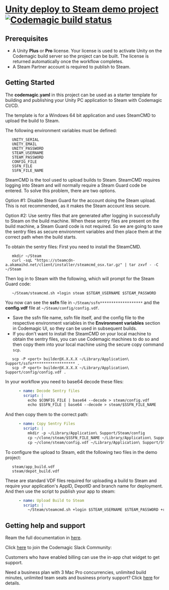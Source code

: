 # [Unity deploy to Steam demo project](https://github.com/codemagic-ci-cd/codemagic-sample-projects/tree/main/unity/unity-deploy-steam) [![Codemagic build status](https://api.codemagic.io/apps/60b8a0dd639c3e293b8bc002/unity-steam-deploy/status_badge.svg)](https://codemagic.io/apps/60b8a0dd639c3e293b8bc002/unity-steam-deploy/latest_build)

## Prerequisites

- A Unity **Plus** or **Pro** license. Your license is used to activate Unity on the Codemagic build server so the project can be built. The license is returned automatically once the workflow completes.
- A Steam Partner account is required to publish to Steam.

## Getting Started

The **codemagic.yaml** in this project can be used as a starter template for building and publishing your Unity PC application to Steam with Codemagic CI/CD.

The template is for a Windows 64 bit application and uses SteamCMD to upload the build to Steam.

The following environment variables must be defined:
```
   UNITY_SERIAL
   UNITY_EMAIL
   UNITY_PASSWORD
   STEAM_USERNAME
   STEAM_PASSWORD
   CONFIG_FILE
   SSFN_FILE
   SSFN_FILE_NAME   
```

SteamCMD is the tool used to upload builds to Steam. SteamCMD requires logging into Steam and will normally require a Steam Guard code be entered.
To solve this problem, there are two options.

Option #1: Disable Steam Guard for the account doing the Steam upload.  This is not recommended, as it makes the Steam account less secure.

Option #2: Use sentry files that are generated after logging in successfully to Steam on the build machine. When these sentry files are present on the build machine, a Steam Guard code is not required.
So we are going to save the sentry files as secure environment variables and then place them at the correct path when the build starts.

To obtain the sentry files:
First you need to install the SteamCMD.

```
   mkdir ~/Steam
   curl -sqL "https://steamcdn-a.akamaihd.net/client/installer/steamcmd_osx.tar.gz" | tar zxvf - -C ~/Steam
```

Then log in to Steam with the following, which will prompt for the Steam Guard code:
```
   ~/Steam/steamcmd.sh +login steam $STEAM_USERNAME $STEAM_PASSWORD
```
You now can see the **ssfn** file in `~/Steam/ssfn*******************` and the **config.vdf** file at `~/Steam/config/config.vdf`.

- Save the ssfn file name, ssfn file itself, and the config file to the respective environment variables in the **Environment variables** section in Codemagic UI, so they can be used in subsequent builds.
- If you don't want to install the SteamCMD on your local machine to obtain the sentry files, you can use Codemagic machines to do so and then copy them into your local machine using the secure copy command `scp`.
```shell
   scp -P <port> builder@X.X.X.X ~/Library/Application\ Support/ssfn******************* .
   scp -P <port> builder@X.X.X.X ~/Library/Application\ Support/config/config.vdf .
```

In your workflow you need to base64 decode these files:
```yaml
      - name: Decode Sentry files
        script: |
          echo $CONFIG_FILE | base64 --decode > steam/config.vdf
          echo $SSFN_FILE | base64 --decode > steam/$SSFN_FILE_NAME
```
And then copy them to the correct path:
```yaml
      - name: Copy Sentry Files
        script: |
          mkdir -p ~/Library/Application\ Support/Steam/config
          cp ~/clone/steam/$SSFN_FILE_NAME ~/Library/Application\ Support/Steam
          cp ~/clone/steam/config.vdf ~/Library/Application\ Support/Steam/config
```
To configure the upload to Steam, edit the following two files in the demo project:
```
   steam/app_build.vdf
   steam/depot_build.vdf
```

These are standard VDF files required for uploading a build to Steam and require your application's AppID, DepotID and branch name for deployment.
And then use the script to publish your app to steam:
```yaml
      - name: Upload Build to Steam
        script: | 
          ~/Steam/steamcmd.sh +login $STEAM_USERNAME $STEAM_PASSWORD +run_app_build ~/clone/steam/app_build.vdf +quit
```


## Getting help and support

Ream the full documentation in [here](https://docs.codemagic.io/yaml-publishing/steam/).

Click [here](https://slack.codemagic.io/) to join the Codemagic Slack Community:

Customers who have enabled billing can use the in-app chat widget to get support.

Need a business plan with 3 Mac Pro concurrencies, unlimited build minutes, unlimited team seats and business priorty support? Click [here](https://codemagic.io/pricing/) for details.
